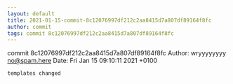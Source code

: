 ```yaml
---
layout: default
title: 2021-01-15-commit-8c12076997df212c2aa8415d7a807df89164f8fc
author: commit
tags: commit 8c12076997df212c2aa8415d7a807df89164f8fc
---
```


commit 8c12076997df212c2aa8415d7a807df89164f8fc
Author: wryyyyyyyy <no@spam.here>
Date:   Fri Jan 15 09:10:11 2021 +0100

    templates changed
